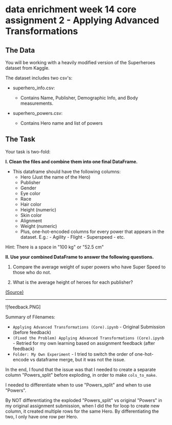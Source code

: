 # data enrichment week 14 core assignment 2 - Applying Advanced Transformations
 
## The Data

You will be working with a heavily modified version of the Superheroes dataset from Kaggle.

The dataset includes two csv's:

- superhero_info.csv:
   - Contains Name, Publisher, Demographic Info, and Body measurements.
   
- superhero_powers.csv:
   - Contains Hero name and list of powers
   
   
## The Task

Your task is two-fold:

**I. Clean the files and combine them into one final DataFrame.**

  - This dataframe should have the following columns:
       - Hero (Just the name of the Hero)
       - Publisher
       - Gender
       - Eye color
       - Race
       - Hair color
       - Height (numeric)
       - Skin color
       - Alignment
       - Weight (numeric)
       - Plus, one-hot-encoded columns for every power that appears in the dataset. E.g.:
             - Agility
             - Flight
             - Superspeed
             - etc.
             
Hint: There is a space in "100 kg" or "52.5 cm"



**II. Use your combined DataFrame to answer the following questions.**

   1. Compare the average weight of super powers who have Super Speed to those who do not.

   2. What is the average height of heroes for each publisher?


[(Source)](https://www.kaggle.com/datasets/claudiodavi/superhero-set)


***

![feedback.PNG] 

Summary of Filenames:

* `Applying Advanced Transformations (Core).ipynb` - Original Submission (before feedback)
* `(Fixed the Problem) Applying Advanced Transformations (Core).ipynb` - Retried for my own learning based on assignment feedback (after feedback)
* `Folder: My Own Experiment` - I tried to switch the order of one-hot-encode vs dataframe merge, but it was not the issue.

In the end, I found that the issue was that I needed to create a separate column "Powers_split" before exploding, in order to make `cols_to_make`.

I needed to differentiate when to use "Powers_split" and when to use "Powers".

By NOT differentiating the exploded "Powers_split" vs original "Powers" in my original assignment submission, when I did the for loop to create new column, it created multiple rows for the same Hero. By differentiating the two, I only have one row per Hero.

